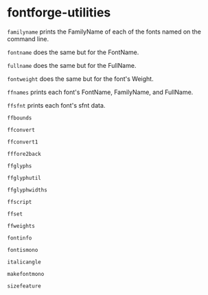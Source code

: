 # fontforge-utilities

`familyname` prints the FamilyName of each of the fonts named on the command line.

`fontname` does the same but for the FontName.

`fullname` does the same but for the FullName.

`fontweight` does the same but for the font's Weight.

`ffnames` prints each font's FontName, FamilyName, and FullName.

`ffsfnt` prints each font's sfnt data.

`ffbounds`

`ffconvert`

`ffconvert1`

`fffore2back`

`ffglyphs`

`ffglyphutil`

`ffglyphwidths`

`ffscript`

`ffset`

`ffweights`

`fontinfo`

`fontismono`

`italicangle`

`makefontmono`

`sizefeature`
